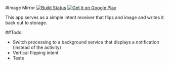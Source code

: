 #Image Mirror [![Build Status](https://travis-ci.org/lwis/ImageMirror.svg?branch=master)](https://travis-ci.org/lwis/imagemirror) [![Get it on Google Play](https://developer.android.com/images/brand/en_generic_rgb_wo_45.png)](https://play.google.com/store/apps/details?id=com.lewisjuggins.imagemirror)


This app serves as a simple intent receiver that flips and image and writes it back out to storage.

##Todo:

- Switch processing to a background service that displays a notification (instead of the activity)
- Vertical flipping intent
- Tests

